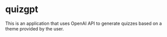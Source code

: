 # quizgpt
This is an application that uses OpenAI API to generate quizzes based on a theme provided by the user. 
